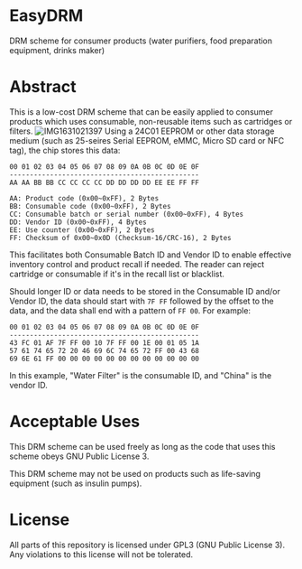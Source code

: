 # EasyDRM
DRM scheme for consumer products (water purifiers, food preparation equipment, drinks maker)

# Abstract
This is a low-cost DRM scheme that can be easily applied to consumer products which uses consumable, non-reusable items such as cartridges or filters.
![IMG1631021397](https://user-images.githubusercontent.com/11834016/132353232-47248ba6-55f9-406c-a56b-10205f1e643e.png)
Using a 24C01 EEPROM or other data storage medium (such as 25-seires Serial EEPROM, eMMC, Micro SD card or NFC tag), the chip stores this data:
```
00 01 02 03 04 05 06 07 08 09 0A 0B 0C 0D 0E 0F
-----------------------------------------------
AA AA BB BB CC CC CC CC DD DD DD DD EE EE FF FF 

AA: Product code (0x00~0xFF), 2 Bytes
BB: Consumable code (0x00~0xFF), 2 Bytes
CC: Consumable batch or serial number (0x00~0xFF), 4 Bytes
DD: Vendor ID (0x00~0xFF), 4 Bytes
EE: Use counter (0x00~0xFF), 2 Bytes
FF: Checksum of 0x00~0x0D (Checksum-16/CRC-16), 2 Bytes
```

This facilitates both Consumable Batch ID and Vendor ID to enable effective inventory control and product recall if needed. The reader can reject cartridge or consumable if it's in the recall list or blacklist.

Should longer ID or data needs to be stored in the Consumable ID and/or Vendor ID, the data should start with `7F FF` followed by the offset to the data, and the data shall end with a pattern of `FF 00`. For example:
```
00 01 02 03 04 05 06 07 08 09 0A 0B 0C 0D 0E 0F
-----------------------------------------------
43 FC 01 AF 7F FF 00 10 7F FF 00 1E 00 01 05 1A 
57 61 74 65 72 20 46 69 6C 74 65 72 FF 00 43 68 
69 6E 61 FF 00 00 00 00 00 00 00 00 00 00 00 00

```
In this example, "Water Filter" is the consumable ID, and "China" is the vendor ID.

# Acceptable Uses
This DRM scheme can be used freely as long as the code that uses this scheme obeys GNU Public License 3.

This DRM scheme may not be used on products such as life-saving equipment (such as insulin pumps).

# License
All parts of this repository is licensed under GPL3 (GNU Public License 3). Any violations to this license will not be tolerated.
